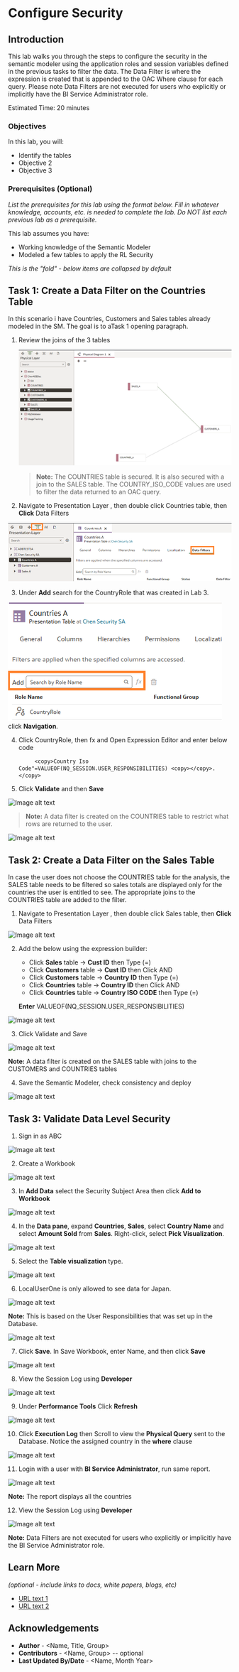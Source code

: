 # Configure Security

## Introduction

This lab walks you through the steps to configure the security in the semantic modeler using the application roles and session variables defined in the previous tasks to filter the data. The Data Filter is where the expression is created that is appended to the OAC Where clause for each query.
Please note Data Filters are not executed for users who explicitly or implicitly have the BI Service Administrator role.

Estimated Time: 20 minutes

### Objectives

In this lab, you will:
* Identify the tables
* Objective 2
* Objective 3

### Prerequisites (Optional)

*List the prerequisites for this lab using the format below. Fill in whatever knowledge, accounts, etc. is needed to complete the lab. Do NOT list each previous lab as a prerequisite.*

This lab assumes you have:
* Working knowledge of the Semantic Modeler
* Modeled a few tables to apply the RL Security


*This is the "fold" - below items are collapsed by default*

## Task 1:  Create a Data Filter on the Countries Table

In this scenario i have Countries, Customers and Sales tables already modeled in the SM. The goal is to aTask 1 opening paragraph.

1. Review the joins of the 3 tables

	![Image alt text](images/verifyjoins.png)

	> **Note:** The COUNTRIES table is secured.  It is also secured with a join to the SALES table. The COUNTRY_ISO_CODE values are used to filter the data returned to an OAC query.

2. Navigate to Presentation Layer , then double click Countries table, then **Click** Data Filters

  ![Image alt text](images/configsecurity1.png)

3. Under **Add** search for the CountryRole that was created in Lab 3.

 ![Image alt text](images/configsecurity2.png) click **Navigation**.

4. Click CountryRole, then fx and Open Expression Editor and enter below code

   ```
      	<copy>Country Iso Code"=VALUEOF(NQ_SESSION.USER_RESPONSIBILITIES) <copy></copy>.</copy>
    ```

     
5. Click **Validate** and then **Save** 

 ![Image alt text](images/configsecurity3.png)

> **Note:** A data filter is created on the COUNTRIES table to restrict what rows are returned to the user.  

 ![Image alt text](images/configsecurity8.png)

## Task 2:  Create a Data Filter on the Sales Table

In case the user does not choose the COUNTRIES table for the analysis, the SALES table needs to be filtered so sales totals are displayed only for the countries the user is entitled to see. The appropriate joins to the COUNTRIES table are added to the filter.

1. Navigate to Presentation Layer , then double click Sales table, then **Click** Data Filters

  ![Image alt text](images/configsecurity4.png)

2. Add the below using the expression builder:

    - Click **Sales** table -> **Cust ID** then Type (=)
    - Click **Customers** table -> **Cust ID** then Click AND
    - Click **Customers** table -> **Country ID** then Type (=)
    - Click **Countries** table -> **Country ID** then Click AND 
    - Click **Countries** table -> **Country ISO CODE** then Type (=)

    **Enter** VALUEOF(NQ_SESSION.USER_RESPONSIBILITIES)

 ![Image alt text](images/configsecurity5.png)

3. Click Validate and Save 

 ![Image alt text](images/configsecurity7.png)

 **Note:** A data filter is created on the SALES table with joins to the CUSTOMERS and COUNTRIES tables

4. Save the Semantic Modeler, check consistency and deploy

 ![Image alt text](images/configsecurity6.png)


## Task 3:  Validate Data Level Security

 1. Sign in as ABC

 ![Image alt text](images/testsecurity1.png)

 2. Create a Workbook

 ![Image alt text](images/testsecurity2.png)
 
 3. In **Add Data** select the Security Subject Area then click **Add to Workbook**

 ![Image alt text](images/testsecurity3.png)

 4. In the **Data pane**, expand **Countries**, **Sales**, select **Country Name** and select **Amount Sold** from **Sales**. Right-click, select **Pick Visualization**.

 ![Image alt text](images/testsecurity5.png)

 5. Select the **Table visualization** type.

 ![Image alt text](images/testsecurity6.png)

 6. LocalUserOne is only allowed to see data for Japan. 

 ![Image alt text](images/testsecurity7.png)

   **Note:** This is based on the User Responsibilities that was set up in the Database.

 ![Image alt text](images/testsecurity9.png)
 
 7. Click **Save**. In Save Workbook, enter Name, and then click **Save**

  ![Image alt text](images/testsecurity8.png)

 8. View the Session Log using **Developer**

 ![Image alt text](images/testsecurity10.png)
 
 9. Under **Performance Tools** Click **Refresh**

 ![Image alt text](images/testsecurity11.png)

 10. Click **Execution Log** then Scroll to view the **Physical Query** sent to the Database. Notice the assigned country in the **where** clause

 ![Image alt text](images/testsecurity12.png)

 11. Login with a user with **BI Service Administrator**, run same report.

 ![Image alt text](images/testsecurity13.png)

 **Note:** The report displays all the countries

 12. View the Session Log using **Developer**

 ![Image alt text](images/testsecurity14.png)

  **Note:** Data Filters are not executed for users who explicitly or implicitly have the BI Service Administrator role.


## Learn More

*(optional - include links to docs, white papers, blogs, etc)*

* [URL text 1](http://docs.oracle.com)
* [URL text 2](http://docs.oracle.com)

## Acknowledgements
* **Author** - <Name, Title, Group>
* **Contributors** -  <Name, Group> -- optional
* **Last Updated By/Date** - <Name, Month Year>
